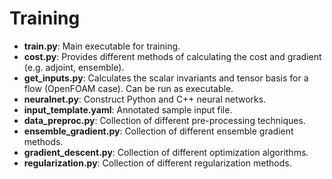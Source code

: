 # Training

* __train.py__: Main executable for training.
* __cost.py__: Provides different methods of calculating the cost and gradient (e.g. adjoint, ensemble).
* __get_inputs.py__: Calculates the scalar invariants and tensor basis for a flow (OpenFOAM case). Can be run as executable. 
* __neuralnet.py__: Construct Python and C++ neural networks.
* __input_template.yaml__: Annotated sample input file.
* __data_preproc.py__: Collection of different pre-processing techniques.
* __ensemble_gradient.py__: Collection of different ensemble gradient methods.
* __gradient_descent.py__: Collection of different optimization algorithms.
* __regularization.py__: Collection of different regularization methods.

